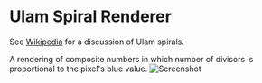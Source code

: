Ulam Spiral Renderer
====================

See [Wikipedia](http://en.wikipedia.org/wiki/Ulam_spiral) for a discussion of Ulam spirals.

A rendering of composite numbers in which number of divisors is proportional to the pixel's blue value.
![Screenshot](https://raw.github.com/crazedgremlin/UlamSpiral/master/doc/img/screenshot1.png)
